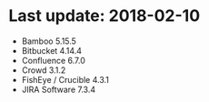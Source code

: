 # Last update: 2018-02-10

- Bamboo 5.15.5
- Bitbucket 4.14.4
- Confluence 6.7.0
- Crowd 3.1.2
- FishEye / Crucible 4.3.1
- JIRA Software 7.3.4
